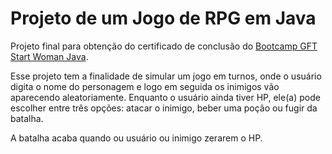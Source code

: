 # Projeto de um Jogo de RPG em Java

Projeto final para obtenção do certificado de conclusão do [Bootcamp GFT Start Woman Java](https://web.dio.me/track/fda78926-1feb-4076-b5bd-e38d6cfddc5e).

Esse projeto tem a finalidade de simular um jogo em turnos, onde o usuário digita o nome do personagem e logo em seguida os inimigos vão aparecendo aleatoriamente. Enquanto o usuário ainda tiver HP, ele(a) pode escolher entre três opções: atacar o inimigo, beber uma poção ou fugir da batalha.

A batalha acaba quando ou usuário ou inimigo zerarem o HP.